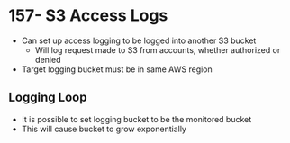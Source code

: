 # 157- S3 Access Logs
- Can set up access logging to be logged into another S3 bucket
	- Will log request made to S3 from accounts, whether authorized or denied
- Target logging bucket must be in same AWS region

## Logging Loop
- It is possible to set logging bucket to be the monitored bucket
- This will cause bucket to grow exponentially

